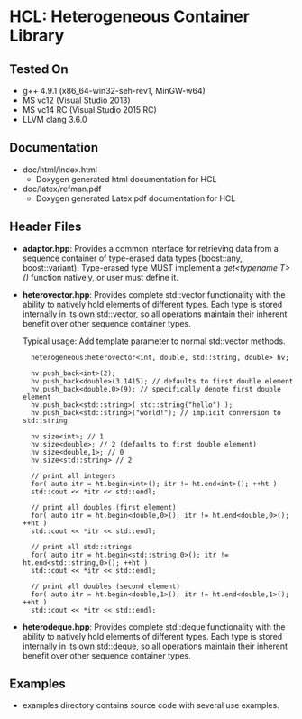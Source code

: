 # HCL: Heterogeneous Container Library

## Tested On
* g++ 4.9.1 (x86_64-win32-seh-rev1, MinGW-w64)
* MS vc12 (Visual Studio 2013)
* MS vc14 RC (Visual Studio 2015 RC)
* LLVM clang 3.6.0
 

## Documentation

* doc/html/index.html
    * Doxygen generated html documentation for HCL
* doc/latex/refman.pdf
    * Doxygen generated Latex pdf documentation for HCL


## Header Files
* **adaptor.hpp**:
   Provides a common interface for retrieving data from a sequence
   container of type-erased data types (boost::any, boost::variant).
   Type-erased type MUST implement a *get\<typename T\>()* function natively,
   or user must define it.


* **heterovector.hpp**:
   Provides complete std::vector functionality with the ability to natively
   hold elements of different types.  Each type is stored internally in its
   own std::vector, so all operations maintain their inherent benefit over other
   sequence container types.
   
   Typical usage: Add template parameter to normal std::vector methods.
   
		heterogeneous:heterovector<int, double, std::string, double> hv;

		hv.push_back<int>(2);
		hv.push_back<double>(3.1415); // defaults to first double element
		hv.push_back<double,0>(9); // specifically denote first double element
		hv.push_back<std::string>( std::string("hello") );
		hv.push_back<std::string>("world!"); // implicit conversion to std::string
		
		hv.size<int>; // 1
		hv.size<double>; // 2 (defaults to first double element)
		hv.size<double,1>; // 0
		hv.size<std::string> // 2
		
		// print all integers
		for( auto itr = ht.begin<int>(); itr != ht.end<int>(); ++ht )
		std::cout << *itr << std::endl;
		
		// print all doubles (first element)
		for( auto itr = ht.begin<double,0>(); itr != ht.end<double,0>(); ++ht )
		std::cout << *itr << std::endl;
		
		// print all std::strings
		for( auto itr = ht.begin<std::string,0>(); itr != ht.end<std::string,0>(); ++ht )
		std::cout << *itr << std::endl;
		
		// print all doubles (second element)
		for( auto itr = ht.begin<double,1>(); itr != ht.end<double,1>(); ++ht )
		std::cout << *itr << std::endl;


* **heterodeque.hpp**:
   Provides complete std::deque functionality with the ability to natively
   hold elements of different types.  Each type is stored internally in its
   own std::deque, so all operations maintain their inherent benefit over other
   sequence container types.


## Examples
* examples directory contains source code with several use examples.

